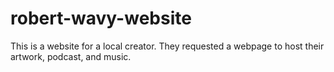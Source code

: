 # robert-wavy-website
This is a website for a local creator. They requested a webpage to host their artwork, podcast, and music. 
